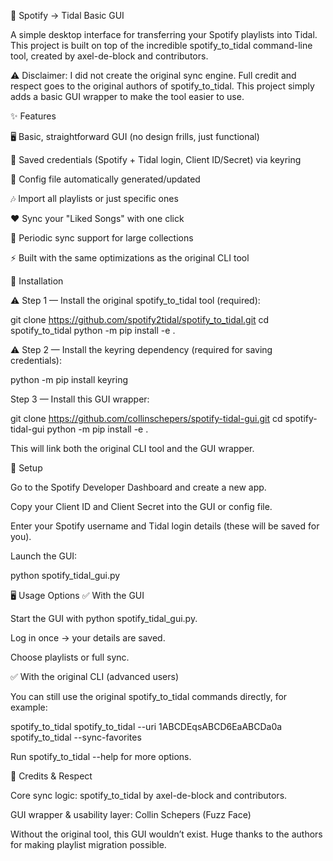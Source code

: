 🎵 Spotify → Tidal Basic GUI

A simple desktop interface for transferring your Spotify playlists into Tidal.
This project is built on top of the incredible spotify_to_tidal command-line tool, created by axel-de-block and contributors.

⚠️ Disclaimer: I did not create the original sync engine. Full credit and respect goes to the original authors of spotify_to_tidal. This project simply adds a basic GUI wrapper to make the tool easier to use.

✨ Features

🖥 Basic, straightforward GUI (no design frills, just functional)

🔑 Saved credentials (Spotify + Tidal login, Client ID/Secret) via keyring

📂 Config file automatically generated/updated

🎶 Import all playlists or just specific ones

❤️ Sync your "Liked Songs" with one click

🔄 Periodic sync support for large collections

⚡ Built with the same optimizations as the original CLI tool

🚀 Installation

⚠️ Step 1 — Install the original spotify_to_tidal tool (required):

git clone https://github.com/spotify2tidal/spotify_to_tidal.git
cd spotify_to_tidal
python -m pip install -e .


⚠️ Step 2 — Install the keyring dependency (required for saving credentials):

python -m pip install keyring


Step 3 — Install this GUI wrapper:

git clone https://github.com/collinschepers/spotify-tidal-gui.git
cd spotify-tidal-gui
python -m pip install -e .


This will link both the original CLI tool and the GUI wrapper.

🔧 Setup

Go to the Spotify Developer Dashboard and create a new app.

Copy your Client ID and Client Secret into the GUI or config file.

Enter your Spotify username and Tidal login details (these will be saved for you).

Launch the GUI:

python spotify_tidal_gui.py

🖥 Usage Options
✅ With the GUI

Start the GUI with python spotify_tidal_gui.py.

Log in once → your details are saved.

Choose playlists or full sync.

✅ With the original CLI (advanced users)

You can still use the original spotify_to_tidal commands directly, for example:

spotify_to_tidal
spotify_to_tidal --uri 1ABCDEqsABCD6EaABCDa0a
spotify_to_tidal --sync-favorites


Run spotify_to_tidal --help for more options.

🙏 Credits & Respect

Core sync logic: spotify_to_tidal by axel-de-block and contributors.

GUI wrapper & usability layer: Collin Schepers (Fuzz Face)

Without the original tool, this GUI wouldn’t exist. Huge thanks to the authors for making playlist migration possible.
